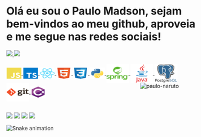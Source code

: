 # Olá eu sou o Paulo Madson, sejam bem-vindos ao meu github, aproveia e me segue nas redes sociais!

 <div>
  <a href="https://github.com/Paulo77Dev">
  <img height="168em" src="https://github-readme-stats.vercel.app/api?username=Paulo77Dev&show_icons=true&theme=radical&include_all_commits=true&count_private=true"/>
  <img height="168em" src="https://github-readme-stats.vercel.app/api/top-langs/?username=Paulo77Dev&layout=compact&langs_count=7&theme=radical"/>
</div>
<div style="display: inline_block"><br>
  <img align="center" alt="Paulo-Js" height="30" width="40" src="https://raw.githubusercontent.com/devicons/devicon/master/icons/javascript/javascript-plain.svg">
  <img align="center" alt="Paulo-Ts" height="30" width="40" src="https://raw.githubusercontent.com/devicons/devicon/master/icons/typescript/typescript-plain.svg">
  <img align="center" alt="Paulo-React" height="30" width="40" src="https://raw.githubusercontent.com/devicons/devicon/master/icons/react/react-original.svg">
  <img align="center" alt="Paulo-HTML" height="30" width="40" src="https://raw.githubusercontent.com/devicons/devicon/master/icons/html5/html5-original.svg">
  <img align="center" alt="Paulo-CSS" height="30" width="40" src="https://raw.githubusercontent.com/devicons/devicon/master/icons/css3/css3-original.svg">
  <img align="center" alt="Paulo-Python" height="30" width="40" src="https://raw.githubusercontent.com/devicons/devicon/master/icons/python/python-original.svg">
  <img align="center" alt="Paulo-spring" height="50" width="60" src="https://github.com/devicons/devicon/blob/master/icons/spring/spring-original-wordmark.svg">
  <img align="center" alt="Paulo-java" height="50" width="60" src="https://github.com/devicons/devicon/blob/master/icons/java/java-original-wordmark.svg">
  <img align="center" alt="Paulo-postgres" height="50" width="60" src="https://github.com/devicons/devicon/blob/master/icons/postgresql/postgresql-original-wordmark.svg">
  <img align="center" alt="Paulo-Tgit" height="50" width="60" src="https://github.com/devicons/devicon/blob/master/icons/git/git-original-wordmark.svg">
  <img align="center" alt="Paulo-Csharp" height="30" width="40" src="https://raw.githubusercontent.com/devicons/devicon/master/icons/csharp/csharp-original.svg">
  <img align="right" alt="paulo-naruto" height="70" width="150"src="https://cdn.discordapp.com/attachments/859937046034513950/873380891467071528/tenor.gif">
 </div>
 
  ##
 
 <div>
  <a href="https://instagram.com/coisas_da_ecomp" target="_blank"><img src="https://img.shields.io/badge/-Instagram-%23E4405F?style=for-the-badge&logo=instagram&logoColor=white" target="_blank"></a>
  <a href="https://discord.gg/Paulo_Zeus77#8172" target="_blank"><img src="https://img.shields.io/badge/Discord-7289DA?style=for-the-badge&logo=discord&logoColor=white" target="_blank"></a> 
  <a href = "mailto:paulomadson16@gmail.com"><img src="https://img.shields.io/badge/Gmail-D14836?style=for-the-badge&logo=gmail&logoColor=white" target="_blank"></a>
  <a href="https://www.linkedin.com/in/paulo-madson-6475a2182/" target="_blank"><img src="https://img.shields.io/badge/-LinkedIn-%230077B5?style=for-the-badge&logo=linkedin&logoColor=white" target="_blank"></a> 
 
  ![Snake animation](https://github.com/Paulo77Dev/Paulo77Dev/blob/output/github-contribution-grid-snake.svg)
 
</div>
 

